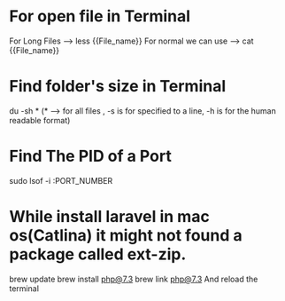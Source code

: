 # For open file in Terminal
For Long Files --> less {{File_name}}
For normal we can use --> cat {{File_name}}

# Find folder's size in Terminal
du -sh * (* --> for all files , -s is for  specified to a line, -h is for the human readable format)

# Find The PID of a Port
sudo lsof -i :PORT_NUMBER

# While install laravel in mac os(Catlina) it might not found a package called ext-zip.
brew update
brew install php@7.3
brew link php@7.3
And reload the terminal
